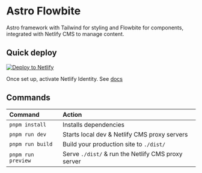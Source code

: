 # Astro Flowbite

Astro framework with Tailwind for styling and Flowbite for components, integrated with Netlify CMS to manage content.  

## Quick deploy

[![Deploy to Netlify](https://www.netlify.com/img/deploy/button.svg)](https://app.netlify.com/start/deploy?repository=https://github.com/stephangriesel/astro-flowbite)


Once set up, activate Netlify Identity. See [docs](https://docs.netlify.com/visitor-access/identity/)

## Commands

| Command            | Action                                             |
| :----------------- | :------------------------------------------------- |
| `pnpm install`     | Installs dependencies                              |
| `pnpm run dev`     | Starts local dev & Netlify CMS proxy servers       |
| `pnpm run build`   | Build your production site to `./dist/`            |
| `pnpm run preview` | Serve `./dist/` & run the Netlify CMS proxy server |  
